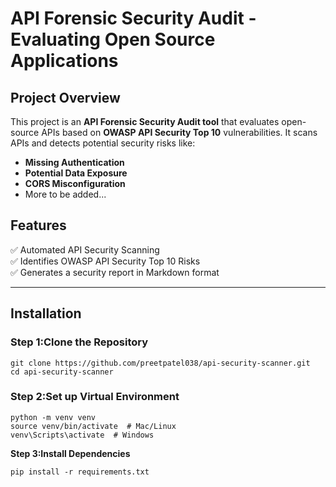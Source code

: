 # API Forensic Security Audit - Evaluating Open Source Applications

## **Project Overview**
This project is an **API Forensic Security Audit tool** that evaluates open-source APIs based on **OWASP API Security Top 10** vulnerabilities. It scans APIs and detects potential security risks like:
- **Missing Authentication**
- **Potential Data Exposure**
- **CORS Misconfiguration**
- More to be added...

## **Features**
✅ Automated API Security Scanning  
✅ Identifies OWASP API Security Top 10 Risks  
✅ Generates a security report in Markdown format  

---

## **Installation**

### **Step 1:Clone the Repository**
```
git clone https://github.com/preetpatel038/api-security-scanner.git
cd api-security-scanner
```
### **Step 2:Set up Virtual Environment**
```
python -m venv venv
source venv/bin/activate  # Mac/Linux
venv\Scripts\activate  # Windows
```
**Step 3:Install Dependencies**
```
pip install -r requirements.txt
```


